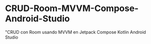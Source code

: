 # CRUD-Room-MVVM-Compose-Android-Studio

"CRUD con Room usando MVVM en Jetpack Compose Kotlin Android Studio
